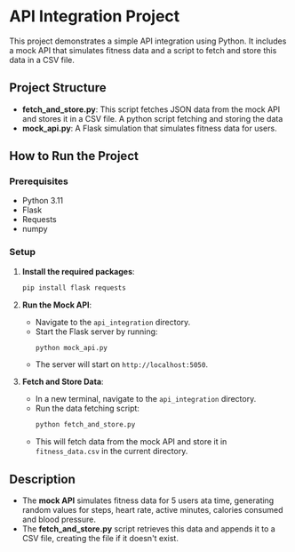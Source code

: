 # API Integration Project

This project demonstrates a simple API integration using Python. It includes a mock API that simulates fitness data and a script to fetch and store this data in a CSV file.

## Project Structure

- **fetch_and_store.py**: This script fetches JSON data from the mock API and stores it in a CSV file. A python script fetching and storing the data
- **mock_api.py**: A Flask simulation that simulates fitness data for users.

## How to Run the Project

### Prerequisites

- Python 3.11
- Flask
- Requests
- numpy

### Setup

1. **Install the required packages**:
   ```bash
   pip install flask requests
   ```

2. **Run the Mock API**:
   - Navigate to the `api_integration` directory.
   - Start the Flask server by running:
     ```bash
     python mock_api.py
     ```
   - The server will start on `http://localhost:5050`.

3. **Fetch and Store Data**:
   - In a new terminal, navigate to the `api_integration` directory.
   - Run the data fetching script:
     ```bash
     python fetch_and_store.py
     ```
   - This will fetch data from the mock API and store it in `fitness_data.csv` in the current directory.

## Description

- The **mock API** simulates fitness data for 5 users ata time, generating random values for steps, heart rate, active minutes, calories consumed and blood pressure.
- The **fetch_and_store.py** script retrieves this data and appends it to a CSV file, creating the file if it doesn't exist.
